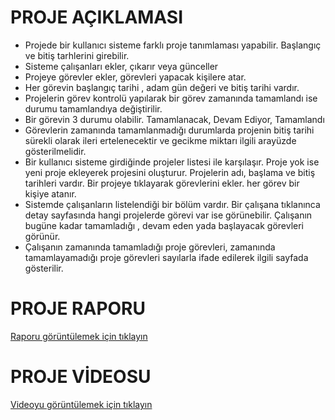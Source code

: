 # PROJE AÇIKLAMASI

- Projede bir kullanıcı sisteme farklı proje tanımlaması yapabilir. Başlangıç ve bitiş tarhlerini girebilir. 
- Sisteme çalışanları ekler, çıkarır veya günceller 
- Projeye görevler ekler, görevleri yapacak kişilere atar. 
- Her görevin başlangıç tarihi , adam gün değeri ve bitiş tarihi vardır. 
- Projelerin görev kontrolü yapılarak bir görev zamanında tamamlandı ise durumu tamamlandıya değiştirilir. 
- Bir görevin 3 durumu olabilir. Tamamlanacak, Devam Ediyor, Tamamlandı
- Görevlerin zamanında tamamlanmadığı durumlarda projenin bitiş tarihi sürekli olarak ileri ertelenecektir ve gecikme miktarı ilgili arayüzde gösterilmelidir. 
- Bir kullanıcı sisteme girdiğinde projeler listesi ile karşılaşır. Proje yok ise yeni proje ekleyerek projesini oluşturur. Projelerin adı, başlama ve bitiş tarihleri vardır. Bir projeye tıklayarak görevlerini ekler. her görev bir  kişiye atanır. 
- Sistemde çalışanların listelendiği bir bölüm vardır. Bir çalışana tıklanınca detay sayfasında hangi projelerde görevi var ise görünebilir.  Çalışanın bugüne kadar tamamladığı , devam eden yada başlayacak görevleri görünür. 
- Çalışanın zamanında tamamladığı proje görevleri, zamanında tamamlayamadığı proje görevleri sayılarla ifade edilerek ilgili sayfada  gösterilir.

# PROJE RAPORU

[Raporu görüntülemek için tıklayın](Projify.docx)

# PROJE VİDEOSU

[Videoyu görüntülemek için tıklayın](https://www.youtube.com/watch?v=bmfmbanhMKc&ab_channel=BATUHANAYDIN)
